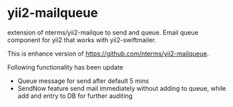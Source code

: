 # yii2-mailqueue
extension of nterms/yii2-mailque to send and queue. Email queue component for yii2 that works with yii2-swiftmailer.

This is enhance version of https://github.com/nterms/yii2-mailqueue.

Following functionality has been update
* Queue message for send after default 5 mins
* SendNow feature send mail immediately without adding to queue, while add and entry to DB for further auditing
